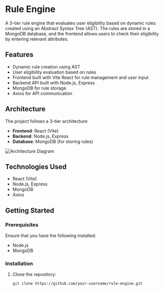 # Rule Engine

A 3-tier rule engine that evaluates user eligibility based on dynamic rules created using an Abstract Syntax Tree (AST). The rules are stored in a MongoDB database, and the frontend allows users to check their eligibility by entering relevant attributes.

## Features

- Dynamic rule creation using AST
- User eligibility evaluation based on rules
- Frontend built with Vite React for rule management and user input
- Backend API built with Node.js, Express
- MongoDB for rule storage
- Axios for API communication

## Architecture

The project follows a 3-tier architecture:
- **Frontend**: React (Vite)
- **Backend**: Node.js, Express
- **Database**: MongoDB (for storing rules)

![Architecture Diagram](./path-to-your-architecture-diagram.png)

## Technologies Used

- React (Vite)
- Node.js, Express
- MongoDB
- Axios

## Getting Started

### Prerequisites
Ensure that you have the following installed:
- Node.js
- MongoDB

### Installation

1. Clone the repository:
   ```bash
   git clone https://github.com/your-username/rule-engine.git
